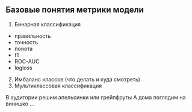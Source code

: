 ## Базовые понятия метрики модели

1. Бинарная классификация
  - правильность
  - точность
  - понота
  - f1
  - ROC-AUC
  - logloss
 2. Имбаланс классов (что делать и куда смотреть)
 3. Мультиклассовая классификация
 
 В аудитории решим апельсинки или грейпфруты
 А дома поглядим на винишко ...
